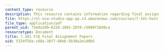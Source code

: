 ```yaml
---
content_type: resource
description: This resource contains information regarding final assignment papers.
file: https://ol-ocw-studio-app-qa.s3.amazonaws.com/courses/7-341-host-hacking-parasitic-manipulations-from-a-micro-to-a-macroscopic-scale-fall-2016/5154f58ac68a38f788eb5b38a2e140b5_MIT7_341F16_Final_Asgn.pdf
file_type: application/pdf
parent_uid: 73e0a3d9-6228-1065-20f8-c5969f18d9ca
resourcetype: Document
title: 7.341 F16 Final Assignment Papers
uid: 5154f58a-c68a-38f7-88eb-5b38a2e140b5
---
```

